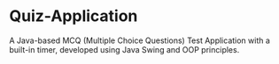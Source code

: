 # Quiz-Application
A Java-based MCQ (Multiple Choice Questions) Test Application with a built-in timer, developed using Java Swing and OOP principles.
